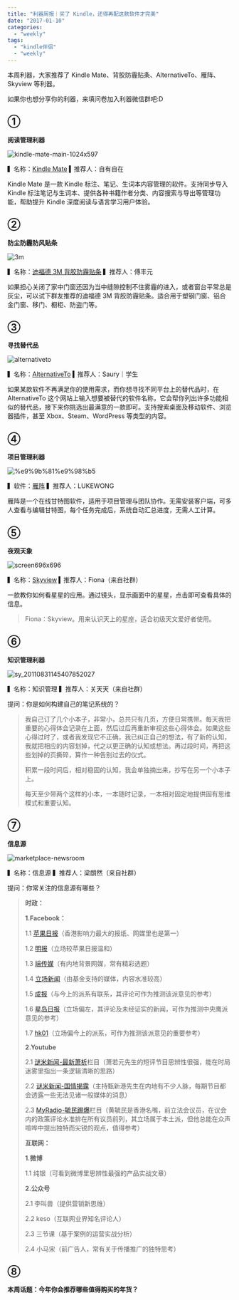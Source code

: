 ```yaml
---
title: "利器周报｜买了 Kindle，还得再配这款软件才完美"
date: "2017-01-10"
categories: 
  - "weekly"
tags: 
  - "kindle伴侣"
  - "weekly"
---
```


本周利器，大家推荐了 Kindle Mate、背胶防霾贴条、AlternativeTo、雁阵、Skyview 等利器。

如果你也想分享你的利器，来填问卷加入利器微信群吧:D

## ①

**阅读管理利器**

![kindle-mate-main-1024x597](/images/85978.png)

▍名称：[Kindle Mate](https://kmate.me/cn/) ▍推荐人：自有自在

Kindle Mate 是一款 Kindle 标注、笔记、生词本内容管理的软件。支持同步导入 Kindle 标注笔记与生词本、提供各种书籍作者分类、内容搜索与导出等管理功能，帮助提升 Kindle 深度阅读与语言学习用户体验。

## ②

**防尘防霾防风贴条**

![3m](/images/08464.jpg)

▍名称：[迪福德 3M 背胶防霾贴条](https://www.taobao.com/oshtml/buy-cn/cp_M22xs726tLC7p8Pct-LM9Q.html) ▍推荐人：傅丰元

如果担心关闭了家中门窗还因为当中缝隙控制不住雾霾的进入，或者窗台平常总是灰尘，可以试下群友推荐的迪福德 3M 背胶防霾贴条。适合用于塑钢门窗、铝合金门窗、移门、橱柜、防盗门等。

## ③

**寻找替代品**

![alternativeto](/images/73258.png)

▍名称：[AlternativeTo](https://alternativeto.net/) ▍推荐人：Saury｜学生

如果某款软件不再满足你的使用需求，而你想寻找不同平台上的替代品时，在 AlternativeTo 这个网站上输入想要被替代的软件名称，它会帮你列出许多功能相似的替代品，接下来你挑选出最满意的一款即可。支持搜索桌面及移动软件、浏览器插件，甚至 Xbox、Steam、WordPress 等类型的内容。

## ④

**项目管理利器**

![%e9%9b%81%e9%98%b5](/images/29879.jpg)

▍软件：[雁阵](https://www.geeseteam.com/) ▍推荐人：LUKEWONG

雁阵是一个在线甘特图软件，适用于项目管理与团队协作。无需安装客户端，可多人查看与编辑甘特图，每个任务完成后，系统自动汇总进度，无需人工计算。

## ⑤

**夜观天象**

![screen696x696](/images/49814.jpeg)

▍名称：[Skyview](https://itunes.apple.com/us/app/skyview-free-explore-universe/id413936865?mt=8) ▍推荐人：Fiona（来自社群）

一款教你如何看星星的应用。通过镜头，显示画面中的星星，点击即可查看具体的信息。

> Fiona：Skyview。用来认识天上的星座，适合初级天文爱好者使用。

## ⑥

**知识管理利器**

![sy_20110831145407852027](/images/81116.jpg)

▍名称：知识管理 ▍推荐人：关天天（来自社群）

提问：你是如何构建自己的笔记系统的？

> 我自己订了几个小本子，非常小，总共只有几页，方便日常携带。每天我把重要的心得体会记录在上面，然后过后再重新审视这些心得体会。如果这些心得过时了，或者我发现它不正确，我已纠正自己的想法，有了新的认知，我就把相应的内容划掉，代之以更正确的认知或想法。再过段时间，再把这些划掉的页撕碎，算作一种告别过去的仪式。
> 
> 积累一段时间后，相对稳固的认知，我会单独摘出来，抄写在另一个小本子上。
> 
> 每天至少带两个这样的小本，一本随时记录，一本相对固定地提供固有思维模式和重要认知。

## ⑦

**信息源**

![marketplace-newsroom](/images/21412.png)

▍名称：信息源 ▍推荐人：梁朗然（来自社群）

提问：你常关注的信息源有哪些？

> **时政：**
> 
> **1.Facebook：**
> 
> 1.1 [苹果日报](https://hk.apple.nextmedia.com/)（香港影响力最大的报纸、网媒里也是第一）
> 
> 1.2 [明报](https://www.mingpao.com/)（立场较苹果日报温和）
> 
> 1.3 [端传媒](https://theinitium.com/)（有内地背景网媒，常有精彩选题）
> 
> 1.4 [立场新闻](https://www.thestandnews.com/)（由基金支持的媒体，内容水准较高）
> 
> 1.5 [成报](https://www.singpao.com.hk/)（与今上的派系有联系，其评论可作为推测该派意见的参考）
> 
> 1.6 [星岛日报](https://www.singtaousa.com/)（立场偏左，其评论及未经证实的新闻，可作为推测中央鹰派意见的参考）
> 
> 1.7 [hk01](https://www.hk01.com/)（立场偏今上的派系，可作为推测该派意见的重要参考）
> 
> **2.Youtube**
> 
> 2.1 [谜米新闻-最新萧析](https://www.youtube.com/playlist?list=PLPY0_ooDN1dvClKgo7K1tAS26PeAHmikd)栏目（萧若元先生的短评节目思辨性很强，能在时局迷雾里指出一条逻辑清晰的思路）
> 
> 2.2 [谜米新闻-国情揭露](https://www.memehk.com/index.php?page=program&id=38)（主持甄新港先生在内地有不少人脉，每期节目都会透露一些无法见诸一般媒体的消息）
> 
> 2.3 [MyRadio-毓民踢爆](https://www.youtube.com/playlist?list=PLt-pv8IXdf78JAN_jevEc_BhnhY8_UVZS)栏目（黄毓民是香港名嘴，前立法会议员，在议会内的政策评论水准排在所有议员前列，其立场属于本土派，但他总能在众声喧哗中提出独特而尖锐的观点，值得参考）
> 
> **互联网：**
> 
> **1.微博**
> 
> 1.1 纯银（可看到微博里思辨性最强的产品实战文章）
> 
> **2.公众号**
> 
> 2.1 李叫兽（提供营销新思维）
> 
> 2.2 keso（互联网业界知名评论人）
> 
> 2.3 三节课（基于案例的运营实战分析）
> 
> 2.4 小马宋（前广告人，常有关于传播推广的独特思考）

## ⑧

**本周话题：今年你会推荐哪些值得购买的年货？**

